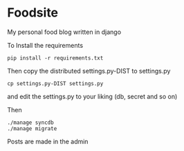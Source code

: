 Foodsite
=============


My personal food blog written in django

To Install the requirements

    pip install -r requirements.txt


Then copy the distributed settings.py-DIST to settings.py

    cp settings.py-DIST settings.py

and edit the settings.py to your liking (db, secret and so on)

Then
  
    ./manage syncdb
    ./manage migrate

Posts are made in the admin
